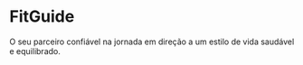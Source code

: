 # FitGuide
 O seu parceiro confiável na jornada em direção a um estilo de vida saudável e equilibrado.
